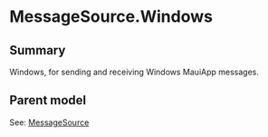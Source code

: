 # MessageSource.Windows

## Summary

Windows, for sending and receiving Windows MauiApp messages.

## Parent model

See: [MessageSource](MessageSource.md)